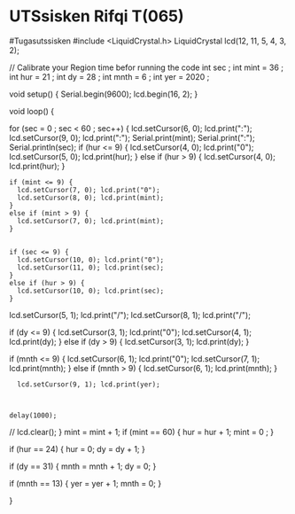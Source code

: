 # UTSsisken Rifqi T(065)
#Tugasutssisken
#include <LiquidCrystal.h>
LiquidCrystal lcd(12, 11, 5, 4, 3, 2);

// Calibrate your Region time befor running the code
int sec ;
int mint = 36 ;
int hur = 21 ;
int dy = 28 ;
int mnth = 6 ;
int yer = 2020 ;


void setup() {
  Serial.begin(9600);
  lcd.begin(16, 2);
}

void loop() {

  for (sec = 0 ; sec < 60 ; sec++) {
    lcd.setCursor(6, 0); lcd.print(":");
    lcd.setCursor(9, 0); lcd.print(":");
    Serial.print(mint); Serial.print(":");
    Serial.println(sec);
    if (hur <= 9) {
      lcd.setCursor(4, 0); lcd.print("0");
      lcd.setCursor(5, 0); lcd.print(hur);
    }
    else if (hur > 9) {
      lcd.setCursor(4, 0); lcd.print(hur);
    }

    if (mint <= 9) {
      lcd.setCursor(7, 0); lcd.print("0");
      lcd.setCursor(8, 0); lcd.print(mint);
    }
    else if (mint > 9) {
      lcd.setCursor(7, 0); lcd.print(mint);
    }


    if (sec <= 9) {
      lcd.setCursor(10, 0); lcd.print("0");
      lcd.setCursor(11, 0); lcd.print(sec);
    }
    else if (hur > 9) {
      lcd.setCursor(10, 0); lcd.print(sec);
    }


lcd.setCursor(5, 1); lcd.print("/");
lcd.setCursor(8, 1); lcd.print("/");


if (dy <= 9) {
      lcd.setCursor(3, 1); lcd.print("0");
      lcd.setCursor(4, 1); lcd.print(dy);
    }
    else if (dy > 9) {
      lcd.setCursor(3, 1); lcd.print(dy);
    }

if (mnth <= 9) {
      lcd.setCursor(6, 1); lcd.print("0");
      lcd.setCursor(7, 1); lcd.print(mnth);
    }
    else if (mnth > 9) {
      lcd.setCursor(6, 1); lcd.print(mnth);
    }


      lcd.setCursor(9, 1); lcd.print(yer);
    
   
    
    delay(1000);
   // lcd.clear();
  }
  mint = mint + 1;
  if (mint == 60) {
    hur = hur + 1;
    mint = 0 ;
  }

  if (hur == 24) {
    hur = 0;
    dy = dy + 1;
  }

  if (dy == 31) {
    mnth = mnth + 1;
    dy = 0;
  }

  if (mnth == 13) {
    yer = yer + 1;
    mnth = 0;
  }


}
